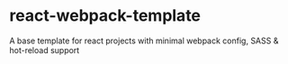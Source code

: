 # react-webpack-template
A base template for react projects with minimal webpack config, SASS &amp; hot-reload support
